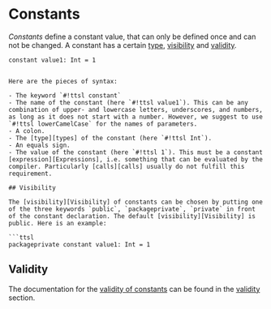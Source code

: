 # Constants

_Constants_ define a constant value, that can only be defined once and can not be changed. A constant has a certain [type][types], [visibility][Visibility] and [validity][Validity].

```ttsl
constant value1: Int = 1


Here are the pieces of syntax:

- The keyword `#!ttsl constant`
- The name of the constant (here `#!ttsl value1`). This can be any combination of upper- and lowercase letters, underscores, and numbers, as long as it does not start with a number. However, we suggest to use `#!ttsl lowerCamelCase` for the names of parameters.
- A colon.
- The [type][types] of the constant (here `#!ttsl Int`).
- An equals sign.
- The value of the constant (here `#!ttsl 1`). This must be a constant [expression][Expressions], i.e. something that can be evaluated by the compiler. Particularly [calls][calls] usually do not fulfill this requirement.

## Visibility

The [visibility][Visibility] of constants can be chosen by putting one of the three keywords `public`, `packageprivate`, `private` in front of the constant declaration. The default [visibility][Visibility] is public. Here is an example:

```ttsl
packageprivate constant value1: Int = 1
```

## Validity

The documentation for the [validity of constants][constantValidity] can be found in the [validity][Validity] section.

[types]: types.md
[Visibility]: modifier.md#visibility
[Validity]: validity.md
[constantValidity]: validity.md#constants
